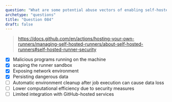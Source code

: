 ```yaml
---
question: "What are some potential abuse vectors of enabling self-hosted runners on public repositories? (Choose four.)"
archetype: "questions"
title: "Question 084"
draft: false
---
```


> https://docs.github.com/en/actions/hosting-your-own-runners/managing-self-hosted-runners/about-self-hosted-runners#self-hosted-runner-security
- [x] Malicious programs running on the machine
- [x] scaping the runner sandbox
- [x] Exposing network environment
- [x] Persisting dangerous data
- [ ] Automatic environment cleanup after job execution can cause data loss
- [ ] Lower computational efficiency due to security measures
- [ ] Limited integration with GitHub-hosted services
